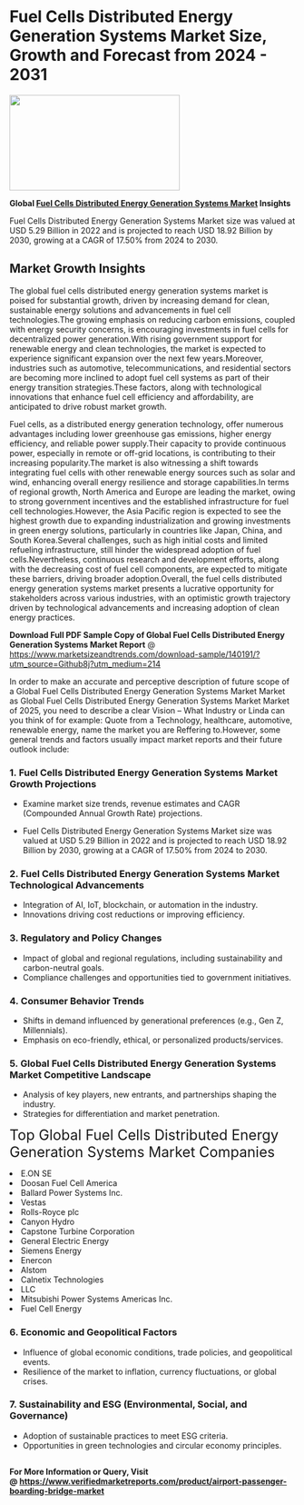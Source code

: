 <H1>Fuel Cells Distributed Energy Generation Systems Market Size, Growth and Forecast from 2024 - 2031</H1><img class="aligncenter size-medium wp-image-584254" src="https://thirdeyenews.in/wp-content/uploads/2024/09/Global-Market-Research-300x168.jpeg" alt="" width="300" height="168" /><p><strong>Global&nbsp;<a href="https://www.marketsizeandtrends.com/download-sample/140191/?utm_source=Github8j?utm_medium=214">Fuel Cells Distributed Energy Generation Systems Market</a> Insights</strong></p><p>Fuel Cells Distributed Energy Generation Systems Market size was valued at USD 5.29 Billion in 2022 and is projected to reach USD 18.92 Billion by 2030, growing at a CAGR of 17.50% from 2024 to 2030.</p><p><h2>Market Growth Insights</h2> <p>The global fuel cells distributed energy generation systems market is poised for substantial growth, driven by increasing demand for clean, sustainable energy solutions and advancements in fuel cell technologies.The growing emphasis on reducing carbon emissions, coupled with energy security concerns, is encouraging investments in fuel cells for decentralized power generation.With rising government support for renewable energy and clean technologies, the market is expected to experience significant expansion over the next few years.Moreover, industries such as automotive, telecommunications, and residential sectors are becoming more inclined to adopt fuel cell systems as part of their energy transition strategies.These factors, along with technological innovations that enhance fuel cell efficiency and affordability, are anticipated to drive robust market growth.</p> <p>Fuel cells, as a distributed energy generation technology, offer numerous advantages including lower greenhouse gas emissions, higher energy efficiency, and reliable power supply.Their capacity to provide continuous power, especially in remote or off-grid locations, is contributing to their increasing popularity.The market is also witnessing a shift towards integrating fuel cells with other renewable energy sources such as solar and wind, enhancing overall energy resilience and storage capabilities.In terms of regional growth, North America and Europe are leading the market, owing to strong government incentives and the established infrastructure for fuel cell technologies.However, the Asia Pacific region is expected to see the highest growth due to expanding industrialization and growing investments in green energy solutions, particularly in countries like Japan, China, and South Korea.Several challenges, such as high initial costs and limited refueling infrastructure, still hinder the widespread adoption of fuel cells.Nevertheless, continuous research and development efforts, along with the decreasing cost of fuel cell components, are expected to mitigate these barriers, driving broader adoption.Overall, the fuel cells distributed energy generation systems market presents a lucrative opportunity for stakeholders across various industries, with an optimistic growth trajectory driven by technological advancements and increasing adoption of clean energy practices.</p> <p><span class=""><strong>Download Full PDF Sample Copy of Global Fuel Cells Distributed Energy Generation Systems Market Report</strong> @ <a href="https://www.marketsizeandtrends.com/download-sample/140191/?utm_source=Github8j?utm_medium=214" target="_blank">https://www.marketsizeandtrends.com/download-sample/140191/?utm_source=Github8j?utm_medium=214</a></span></p><p>In order to make an accurate and perceptive description of future scope of a Global&nbsp;Fuel Cells Distributed Energy Generation Systems Market Market as Global&nbsp;Fuel Cells Distributed Energy Generation Systems Market Market of 2025, you need to describe a clear Vision &ndash; What Industry or Linda can you think of for example: Quote from a Technology, healthcare, automotive, renewable energy, name the market you are Reffering to.However, some general trends and factors usually impact market reports and their future outlook include:</p><h3>1.&nbsp;<strong>Fuel Cells Distributed Energy Generation Systems Market Growth Projections</strong></h3><ul><li>Examine market size trends, revenue estimates and CAGR (Compounded Annual Growth Rate) projections.</li><li><p>Fuel Cells Distributed Energy Generation Systems Market size was valued at USD 5.29 Billion in 2022 and is projected to reach USD 18.92 Billion by 2030, growing at a CAGR of 17.50% from 2024 to 2030.</p></li></ul><h3>2.&nbsp;<strong>Fuel Cells Distributed Energy Generation Systems Market Technological Advancements</strong></h3><ul><li>Integration of AI, IoT, blockchain, or automation in the industry.</li><li>Innovations driving cost reductions or improving efficiency.</li></ul><h3>3.&nbsp;<strong>Regulatory and Policy Changes</strong></h3><ul><li>Impact of global and regional regulations, including sustainability and carbon-neutral goals.</li><li>Compliance challenges and opportunities tied to government initiatives.</li></ul><h3>4.&nbsp;<strong>Consumer Behavior Trends</strong></h3><ul><li>Shifts in demand influenced by generational preferences (e.g., Gen Z, Millennials).</li><li>Emphasis on eco-friendly, ethical, or personalized products/services.</li></ul><h3>5.&nbsp;<strong>Global Fuel Cells Distributed Energy Generation Systems Market Competitive Landscape</strong></h3><ul><li>Analysis of key players, new entrants, and partnerships shaping the industry.</li><li>Strategies for differentiation and market penetration.</li></ul><p data-pm-slice="1 1 []"><span style="color: inherit; font-family: inherit; font-size: 25px;">Top Global Fuel Cells Distributed Energy Generation Systems Market Companies</span></p><div class="" data-test-id=""><p><li>E.ON SE</li><li> Doosan Fuel Cell America</li><li> Ballard Power Systems Inc.</li><li> Vestas</li><li> Rolls-Royce plc</li><li> Canyon Hydro</li><li> Capstone Turbine Corporation</li><li> General Electric Energy</li><li> Siemens Energy</li><li> Enercon</li><li> Alstom</li><li> Calnetix Technologies</li><li> LLC</li><li> Mitsubishi Power Systems Americas Inc.</li><li> Fuel Cell Energy</li></p></div><h3>6.&nbsp;<strong>Economic and Geopolitical Factors</strong></h3><ul><li>Influence of global economic conditions, trade policies, and geopolitical events.</li><li>Resilience of the market to inflation, currency fluctuations, or global crises.</li></ul><h3>7.&nbsp;<strong>Sustainability and ESG (Environmental, Social, and Governance)</strong></h3><ul><li>Adoption of sustainable practices to meet ESG criteria.</li><li>Opportunities in green technologies and circular economy principles.</li></ul><h2><strong style="font-size: 14px;">For More Information or Query, Visit @&nbsp;</strong><a style="background-color: #ffffff; font-size: 14px;" href="https://www.marketsizeandtrends.com/report/fuel-cells-distributed-energy-generation-systems-market/" target="_blank">https://www.verifiedmarketreports.com/product/airport-passenger-boarding-bridge-market</a></h2>